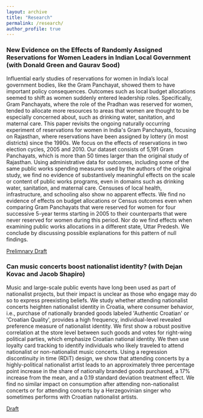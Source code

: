 ```yaml
---
layout: archive
title: "Research"
permalink: /research/
author_profile: true
---
```


### New Evidence on the Effects of Randomly Assigned Reservations for Women Leaders in Indian Local Government (with Donald Green and Gaurav Sood)

Influential early studies of reservations for women in India’s local government bodies, like the Gram Panchayat, showed them to have important policy consequences. Outcomes such as local budget allocations seemed to shift as women suddenly entered leadership roles. Specifically, Gram Panchayats, where the role of the Pradhan was reserved for women, tended to allocate more resources to areas that women are thought to be especially concerned about, such as drinking water, sanitation, and maternal care. This paper revisits the ongoing naturally occurring experiment of reservations for women in India's Gram Panchayats, focusing on Rajasthan, where reservations have been assigned by lottery (in most districts) since the 1990s. We focus on the effects of reservations in two election cycles, 2005 and 2010. Our dataset consists of 5,191 Gram Panchayats, which is more than 50 times larger than the original study of Rajasthan.
Using administrative data for outcomes, including some of the same public works spending measures used by the authors of the original study, we find no evidence of substantively meaningful effects on the scale or content of public works programs, even in domains such as drinking water, sanitation, and maternal care.  Censuses of local health, infrastructure, and schooling also show no apparent effects. 
We find no evidence of effects on budget allocations or Census outcomes even when comparing Gram Panchayats that were reserved for women for four successive 5-year terms starting in 2005 to their counterparts that were never reserved for women during this period. Nor do we find effects when examining public works allocations in a different state, Uttar Predesh.  We conclude by discussing possible explanations for this pattern of null findings.

[Prelimnary Draft]([https://osf.io/ezp53/](https://www.dropbox.com/scl/fi/ug1zkffj7ggr11e6l54tj/india_reservation.pdf?rlkey=310izd42eypifotmhxe2ouk6l&dl=0))

### Can music concerts boost nationalist identity? (with Dejan Kovac and Jacob Shapiro) 

Music and large-scale public events have long been used as part of nationalist projects, but their impact is unclear as those who engage may do so to express preexisting beliefs.  We study whether attending nationalist concerts heighten nationalist identity in Croatia, where consumer behavior, i.e., purchase of nationally branded goods labeled 'Authentic Croatian' or 'Croatian Quality', provides a high frequency, individual-level revealed preference measure of nationalist identity. We first show a robust positive correlation at the store level between such goods and votes for right-wing political parties, which emphasize Croatian national identity. We then use loyalty card tracking to identify individuals who likely traveled to attend nationalist or non-nationalist music concerts. Using a regression discontinuity in time (RDiT) design, we show that attending concerts by a highly-political nationalist artist leads to an approximately three percentage point increase in the share of nationally branded goods purchased, a 17\% increase from the mean, and a 0.19 standard deviation treatment effect. We find no similar impact on consumption after attending non-nationalist concerts or for attending concerts by a Herzegovinian singer who sometimes performs with Croatian nationalist artists.

[Draft](https://osf.io/ezp53/)


